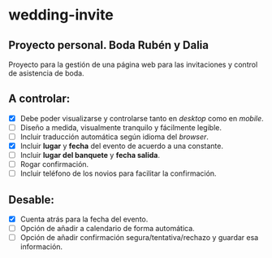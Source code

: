 # wedding-invite
## Proyecto personal. **Boda Rubén y Dalia**
Proyecto para la gestión de una página web para las invitaciones y control de asistencia de boda.

## A controlar:
- [x] Debe poder visualizarse y controlarse tanto en *desktop* como en *mobile*.
- [ ] Diseño a medida, visualmente tranquilo y fácilmente legible.
- [ ] Incluir traducción automática según idioma del *browser*.
- [x] Incluir **lugar** y **fecha** del evento de acuerdo a una constante.
- [ ] Incluir **lugar del banquete** y **fecha salida**.
- [ ] Rogar confirmación.
- [ ] Incluir teléfono de los novios para facilitar la confirmación.

## Desable:
- [X] Cuenta atrás para la fecha del evento.
- [ ] Opción de añadir a calendario de forma automática.
- [ ] Opción de añadir confirmación segura/tentativa/rechazo y guardar esa información.